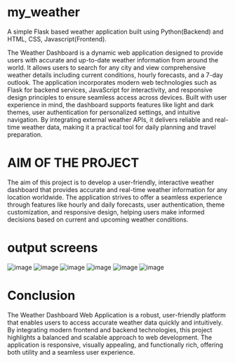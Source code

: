 # my_weather
A simple Flask based weather application built using Python(Backend) and HTML, CSS, Javascript(Frontend).

The Weather Dashboard is a dynamic web application designed to provide users with accurate and up-to-date weather information from around the world. It allows users to search
for any city and view comprehensive weather details including current conditions, hourly forecasts, and a 7-day outlook. The application incorporates modern web technologies
such as Flask for backend services, JavaScript for interactivity, and responsive design principles to ensure seamless access across devices.
Built with user experience in mind, the dashboard supports features like light and dark themes, user authentication for personalized settings, and intuitive navigation. By
integrating external weather APIs, it delivers reliable and real-time weather data, making it a practical tool for daily planning and travel preparation.

# AIM OF THE PROJECT
The aim of this project is to develop a user-friendly, interactive weather dashboard that provides accurate and real-time weather information for any location worldwide. The application strives to offer a seamless experience through features like hourly and daily forecasts, user authentication, theme customization, and responsive design, helping users make informed decisions based on current and upcoming weather conditions.

# output screens
![image](https://github.com/user-attachments/assets/07217f74-ad2b-4a6f-b8bd-cf7f1648aa08)
![image](https://github.com/user-attachments/assets/a9ba9838-1876-493e-bf16-e17cd04323d8)
![image](https://github.com/user-attachments/assets/27edf7cc-5fa5-4397-9f3a-41ddfb059394)
![image](https://github.com/user-attachments/assets/2d354615-0be8-4871-8bc6-c1daae284d83)
![image](https://github.com/user-attachments/assets/c9349df8-893b-4027-b207-b46cacd7d52d)
![image](https://github.com/user-attachments/assets/c0545e79-3e30-4bc6-9a9c-9d9a68114213)

# Conclusion

The Weather Dashboard Web Application is a robust, user-friendly platform that enables users
to access accurate weather data quickly and intuitively. By integrating modern frontend and
backend technologies, this project highlights a balanced and scalable approach to web
development. The application is responsive, visually appealing, and functionally rich, offering
both utility and a seamless user experience.
